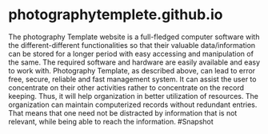 # photographytemplete.github.io
The photography Template website is a full-fledged computer software with the different-different
functionalities so that their valuable data/information can be stored for a longer period with easy
accessing and manipulation of the same. The required software and hardware are easily available and
easy to work with.
Photography Template, as described above, can lead to error free, secure, reliable and fast
management system. It can assist the user to concentrate on their other activities rather to concentrate
on the record keeping. Thus, it will help organization in better utilization of resources. The
organization can maintain computerized records without redundant entries. That means that one need
not be distracted by information that is not relevant, while being able to reach the information.
#Snapshot
